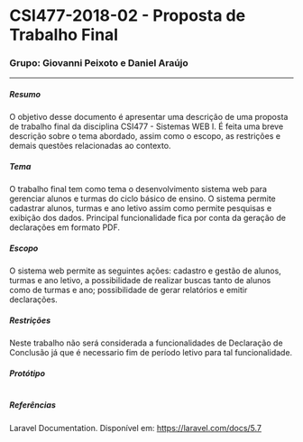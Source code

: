 # CSI477-2018-02 - Proposta de Trabalho Final

### Grupo: Giovanni Peixoto e Daniel Araújo
---

##### Resumo
O objetivo desse documento é apresentar uma descrição de uma proposta de trabalho final da disciplina CSI477 - Sistemas WEB I. É feita uma breve descrição sobre o tema abordado, assim como o escopo, as restrições e demais questões relacionadas ao contexto. 

##### Tema
O trabalho final tem como tema o desenvolvimento sistema web para gerenciar alunos e turmas do ciclo básico de ensino. O sistema permite cadastrar alunos, turmas e ano letivo assim como permite pesquisas e exibição dos dados. Principal funcionalidade fica por conta da geração de declarações em formato PDF.
##### Escopo
O sistema web permite as seguintes ações: cadastro e gestão de alunos, turmas e ano letivo, a possibilidade de realizar buscas tanto de alunos como de turmas e ano; possibilidade de gerar relatórios e emitir declarações.
##### Restrições
Neste trabalho não será considerada a funcionalidades de Declaração de Conclusão já que é necessario fim de período letivo para tal funcionalidade.


##### Protótipo
##
#
##### Referências
Laravel Documentation. Disponível em: 
<https://laravel.com/docs/5.7>
